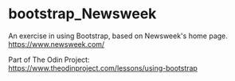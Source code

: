 # bootstrap_Newsweek
An exercise in using Bootstrap, based on Newsweek's home page.  
https://www.newsweek.com/  

Part of The Odin Project:  
https://www.theodinproject.com/lessons/using-bootstrap  